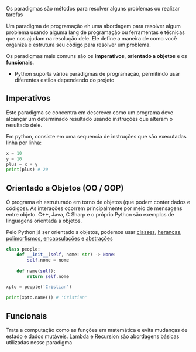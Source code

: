 Os paradigmas são métodos para resolver alguns problemas ou realizar tarefas

Um paradigma de programação eh uma abordagem para resolver algum problema usando alguma lang de programação ou ferramentas e técnicas que nos ajudam na resolução dele. Ele define a maneira de como você organiza e estrutura seu código para resolver um problema.

Os paradigmas mais comuns são os **imperativos**, **orientado a objetos** e os **funcionais**.

- Python suporta vários paradigmas de programação, permitindo usar diferentes estilos dependendo do projeto

## Imperativos
Este paradigma se concentra em descrever como um programa deve alcançar um determinado resultado usando instruções que alteram o resultado dele. 

Em python, consiste em uma sequencia de instruções que são executadas linha por linha:

```python
x = 10
y = 10 
plus = x + y 
print(plus) # 20
```


## Orientado a Objetos (OO / OOP)
O programa eh estruturado em torno de objetos (que podem conter dados e códigos). As interações ocorrem principalmente por meio de mensagens entre objeto. C++, Java, C Sharp e o próprio Python são exemplos de linguagens orientada a objetos.

Pelo Python já ser orientado a objetos, podemos usar [classes](../../../General%20Programming/OOP%20(Object-Oriented%20Programming)/Object,%20Class%20and%20Instance.md), [heranças](../../../General%20Programming/OOP%20(Object-Oriented%20Programming)/Inheritance.md), [polimorfismos](../../../General%20Programming/OOP%20(Object-Oriented%20Programming)/Polymorphism.md), [encapsulações](../../../General%20Programming/OOP%20(Object-Oriented%20Programming)/Encapsulation.md) e [abstrações](../../../General%20Programming/OOP%20(Object-Oriented%20Programming)/Abstraction.md)

```python
class people:
	def __init__(self, nome: str) -> None:
		self.nome = nome
	
	def name(self):
		return self.nome

xpto = people('Cristian')

print(xpto.name()) # 'Cristian'
```

## Funcionais
Trata a computação como as funções em matemática e evita mudanças de estado e dados mutáveis. [Lambda](../Lambda/Lambda.md) e [Recursion](Recursion.md) são abordagens básicas utilizadas nesse paradigma